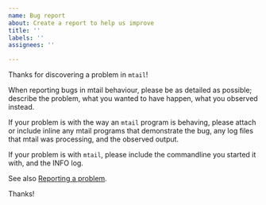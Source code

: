 ```yaml
---
name: Bug report
about: Create a report to help us improve
title: ''
labels: ''
assignees: ''

---
```


Thanks for discovering a problem in `mtail`!

When reporting bugs in mtail behaviour, please be as detailed as possible; describe the problem, what you wanted to have happen, what you observed instead.

If your problem is with the way an `mtail` program is behaving, please attach or include inline any mtail programs that demonstrate the bug, any log files that mtail was processing, and the observed output.

If your problem is with `mtail`, please include the commandline you started it with, and the INFO log.

See also [Reporting a problem](https://github.com/google/mtail/blob/master/docs/Troubleshooting.md#reporting-a-problem).


Thanks!
